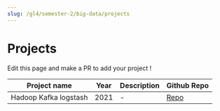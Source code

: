 ```yaml
---
slug: /gl4/semester-2/big-data/projects
---
```


# Projects

Edit this page and make a PR to add your project !

| Project name | Year | Description | Github Repo
| --- | --- | --- | --- |
| Hadoop Kafka logstash | 2021 | - | [Repo](https://github.com/wadhah101/big-data-project)
